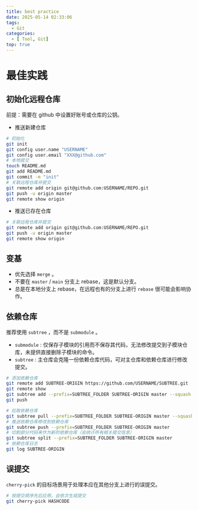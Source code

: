 ```yaml
---
title: best practice
date: 2025-05-14 02:33:06
tags:
  - Git
categories:
  - [ Tool, Git]
top: true 
---
```



# 最佳实践

## 初始化远程仓库

前提：需要在 github 中设置好账号或仓库的公钥。

- 推送新建仓库

```bash
# 初始化
git init
git config user.name "USERNAME"
git config user.email "XXX@github.com"
# 本地提交
touch README.md
git add README.md
git commit -m "init"
# 关联远程仓库并提交
git remote add origin git@github.com:USERNAME/REPO.git
git push -u origin master
git remote show origin
```

- 推送已存在仓库

```bash
# 关联远程仓库并提交
git remote add origin git@github.com:USERNAME/REPO.git
git push -u origin master
git remote show origin
```


## 变基

- 优先选择 `merge` 。
- 不要在 `master` / `main` 分支上 rebase，这是默认分支。
- 总是在本地分支上 rebase，在远程也有的分支上进行 `rebase` 很可能会影响协作。


## 依赖仓库

推荐使用 `subtree` ，而不是 `submodule` 。

- `submodule` : 仅保存子模块的引用而不保存其代码，无法修改提交到子模块仓库，未提供直接删除子模块的命令。
- `subtree` : 主仓库会克隆一份依赖仓库代码，可对主仓库和依赖仓库进行修改提交。

```bash
# 添加依赖仓库
git remote add SUBTREE-ORIGIN https://github.com/USERNAME/SUBTREE.git
git remote show
git subtree add --prefix=SUBTREE_FOLDER SUBTREE-ORIGIN master --squash
git push

# 拉取依赖仓库
git subtree pull --prefix=SUBTREE_FOLDER SUBTREE-ORIGIN master --squash
# 推送依赖仓库修改到依赖仓库
git subtree push --prefix=SUBTREE_FOLDER SUBTREE-ORIGIN master
# 切割部分代码来作为新的依赖仓库（会统计所有相关提交信息）
git subtree split --prefix=SUBTREE_FOLDER SUBTREE-ORIGIN master
# 依赖仓库日志
git log SUBTREE-ORIGIN
```

## 误提交

`cherry-pick` 的目标场景用于处理本应在其他分支上进行的误提交。

```bash
# 按提交顺序先后应用，会依次生成提交
git cherry-pick HASHCODE
```